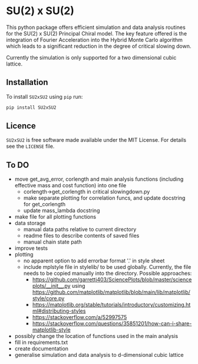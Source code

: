 # SU(2) x SU(2)

This python package offers efficient simulation and data analysis routines for the SU(2) x SU(2) Principal Chiral model. The key feature offered is the integration of Fourier Acceleration into the Hybrid Monte Carlo algorithm which leads to a significant reduction in the degree of critical slowing down.

Currently the simulation is only supported for a two dimensional cubic lattice.

<!--
## Example

from SU2xSU2.SU2xSU2 import SU2xSU2
from SU2xSU2.calibrate_paras import calibrate

# define lattice and integration parameters as well as model parameter beta
model_paras = {'L':96, 'a':1, 'ell':15, 'eps':1/15, 'beta':1}
# find number of integration steps and their size (under the constraint that their product is 1) to get an acceptance rate in the interval [0.6, 0.75]
paras_calibrated = calibrate(model_paras, accel=True)

# make a model with the calibrated parameters
model = SU2xSU2(**paras_calibrated)
# define the simulation parameters, what observables should be measures and where the chain is stored
sim_paras = {'M':3000, 'thin_freq':1, 'burnin_frac':0.05, 'accel':True, 'measurements':[model.ww_correlation_func], 'chain_paths':['corfunc_beta1']}
# run simulation
model.run_HMC(**sim_paras) 

## Documentation
Read the docs [here](insert URL)
-->

## Installation 
To install ``SU2xSU2`` using ``pip`` run:

```bash
pip install SU2xSU2
```

<!--
## Attribution

Please cite the following papers if you found this code useful in your research:
```bash
    @article{}
```
-->

## Licence

``SU2xSU2`` is free software made available under the MIT License. For details see the `LICENSE` file.

## To DO
- move get_avg_error, corlength and main analysis functions (including effective mass and cost function) into one file
    - corlength->get_corlength in critical slowingdown.py
    - make separate plotting for correlation funcs, and update docstring for get_corlength
    - update mass_lambda docstring
- make file for all plotting functions
- data storage
    - manual data paths relative to current directory
    - readme files to describe contents of saved files
    - manual chain state path
- improve tests
- plotting
    - no apparent option to add errorbar format '.' in style sheet 
    - include mplstyle file in stylelib/ to be used globally. Currently, the file needs to be copied manually into the directory. Possible approaches:
        - https://github.com/garrettj403/SciencePlots/blob/master/scienceplots/__init__.py
        using https://github.com/matplotlib/matplotlib/blob/main/lib/matplotlib/style/core.py
        - https://matplotlib.org/stable/tutorials/introductory/customizing.html#distributing-styles
        - https://stackoverflow.com/a/52997575
        - https://stackoverflow.com/questions/35851201/how-can-i-share-matplotlib-style
- possibly change the location of functions used in the main analysis
- fill in requirements.txt
- create documentation
- generalise simulation and data analysis to d-dimensional cubic lattice 